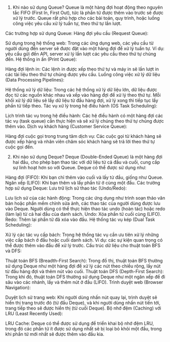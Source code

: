 1. Khi nào sử dụng Queue?
   Queue là một hàng đợi hoạt động theo nguyên tắc FIFO (First In, First Out), tức là phần tử được thêm vào trước sẽ được xử lý trước. Queue rất phù hợp cho các bài toán, quy trình, hoặc luồng công việc yêu cầu xử lý tuần tự, theo thứ tự lần lượt.

Các trường hợp sử dụng Queue:
Hàng đợi yêu cầu (Request Queue):

Sử dụng trong hệ thống web: Trong các ứng dụng web, các yêu cầu từ người dùng đến server sẽ được đặt vào một hàng đợi để xử lý tuần tự. Ví dụ: yêu cầu gửi đến API, server xử lý lần lượt các yêu cầu theo thứ tự chúng đến.
Hệ thống in ấn (Print Queue):

Hàng đợi lệnh in: Các lệnh in được xếp theo thứ tự và máy in sẽ lần lượt in các tài liệu theo thứ tự chúng được yêu cầu.
Luồng công việc xử lý dữ liệu (Data Processing Pipelines):

Hệ thống xử lý dữ liệu: Trong các hệ thống xử lý dữ liệu lớn, dữ liệu được đọc từ các nguồn khác nhau và xếp vào hàng đợi để xử lý theo thứ tự. Mỗi khối xử lý dữ liệu sẽ lấy dữ liệu từ đầu hàng đợi, xử lý xong thì tiếp tục lấy phần tử tiếp theo.
Tác vụ xử lý trong hệ điều hành (OS Task Scheduling):

Lịch trình tác vụ trong hệ điều hành: Các hệ điều hành có một hàng đợi các tác vụ (task queue) cần thực hiện và sẽ xử lý chúng theo thứ tự chúng được thêm vào.
Dịch vụ khách hàng (Customer Service Queue):

Hàng đợi cuộc gọi trong trung tâm dịch vụ: Các cuộc gọi từ khách hàng sẽ được xếp hàng và nhân viên chăm sóc khách hàng sẽ trả lời theo thứ tự cuộc gọi đến.






2. Khi nào sử dụng Deque?
   Deque (Double-Ended Queue) là một hàng đợi hai đầu, cho phép bạn thao tác với dữ liệu từ cả đầu và cuối, cung cấp sự linh hoạt hơn so với Queue. Deque có thể được sử dụng như:

Hàng đợi (FIFO): Khi bạn chỉ thêm vào cuối và lấy từ đầu, giống như Queue.
Ngăn xếp (LIFO): Khi bạn thêm và lấy phần tử ở cùng một đầu.
Các trường hợp sử dụng Deque:
Lưu trữ lịch sử thao tác (Undo/Redo):

Lưu lịch sử của các hành động: Trong các ứng dụng như trình soạn thảo văn bản hoặc phần mềm chỉnh sửa ảnh, các thao tác của người dùng được lưu vào Deque. Người dùng có thể thực hiện thao tác undo (hoàn tác) hoặc redo (làm lại) từ cả hai đầu của danh sách.
Undo: Xóa phần tử cuối cùng (LIFO).
Redo: Thêm lại phần tử đã xóa vào đầu.
Hệ thống tác vụ kép (Dual Task Scheduling):

Xử lý các tác vụ cấp bách: Trong hệ thống tác vụ cần ưu tiên xử lý những việc cấp bách ở đầu hoặc cuối danh sách. Ví dụ: các sự kiện quan trọng có thể được thêm vào đầu để xử lý trước.
Cấu trúc dữ liệu cho thuật toán BFS và DFS:

Thuật toán BFS (Breadth-First Search): Trong đồ thị, thuật toán BFS thường sử dụng Deque như một hàng đợi để xử lý các nút theo chiều rộng, lấy nút từ đầu hàng đợi và thêm nút vào cuối.
Thuật toán DFS (Depth-First Search): Trong khi đó, thuật toán DFS thường sử dụng Deque như một ngăn xếp để đi sâu vào các nhánh, lấy và thêm nút ở đầu (LIFO).
Trình duyệt web (Browser Navigation):

Duyệt lịch sử trang web: Khi người dùng nhấn nút quay lại, trình duyệt sẽ hiển thị trang trước đó (từ đầu Deque), và khi người dùng nhấn nút tiến tới, trang tiếp theo sẽ được hiển thị (từ cuối Deque).
Bộ nhớ đệm (Caching) với LRU (Least Recently Used):

LRU Cache: Deque có thể được sử dụng để triển khai bộ nhớ đệm LRU, trong đó các phần tử ít được sử dụng nhất sẽ bị loại bỏ khỏi một đầu, trong khi phần tử mới nhất sẽ được thêm vào đầu kia.